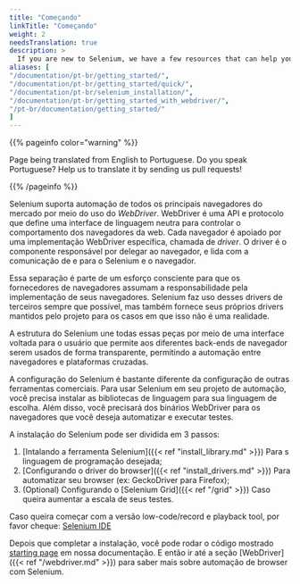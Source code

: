 ```yaml
---
title: "Começando"
linkTitle: "Começando"
weight: 2
needsTranslation: true
description: >
  If you are new to Selenium, we have a few resources that can help you get up to speed right away.
aliases: [
"/documentation/pt-br/getting_started/", 
"/documentation/pt-br/getting_started/quick/",
"/documentation/pt-br/selenium_installation/",
"/documentation/pt-br/getting_started_with_webdriver/",
"/pt-br/documentation/getting_started/"
]
---
```


{{% pageinfo color="warning" %}}
<p class="lead">
   <i class="fas fa-language display-4"></i> 
   Page being translated from 
   English to Portuguese. Do you speak Portuguese? Help us to translate
   it by sending us pull requests!
</p>
{{% /pageinfo %}}

Selenium suporta automação de todos os principais navegadores do mercado
por meio do uso do _WebDriver_.
WebDriver é uma API e protocolo que define uma interface de linguagem neutra
para controlar o comportamento dos navegadores da web.
Cada navegador é apoiado por uma implementação WebDriver específica, chamada de *driver*.
O driver é o componente responsável por delegar ao navegador,
e lida com a comunicação de e para o Selenium e o navegador.

Essa separação é parte de um esforço consciente para que os fornecedores de navegadores
assumam a responsabilidade pela implementação de seus navegadores.
Selenium faz uso desses drivers de terceiros sempre que possível,
mas também fornece seus próprios drivers mantidos pelo projeto
para os casos em que isso não é uma realidade.

A estrutura do Selenium une todas essas peças
por meio de uma interface voltada para o usuário que permite aos diferentes back-ends de navegador
serem usados de forma transparente,
permitindo a automação entre navegadores e plataformas cruzadas.

A configuração do Selenium é bastante diferente da configuração de outras ferramentas comerciais.
Para usar Selenium em seu projeto de automação, você precisa instalar as
bibliotecas de linguagem para sua linguagem de escolha. Além disso, você precisará dos
binários WebDriver para os navegadores que você deseja automatizar e executar testes.

A instalação do Selenium pode ser dividida em 3 passos:

1. [Intalando a ferramenta Selenium]({{< ref "install_library.md" >}}) Para s linguagem de programação desejada;
2. [Configurando o driver do browser]({{< ref "install_drivers.md" >}}) Para automatizar seu browser (ex: GeckoDriver para Firefox);
3. (Optional) Configurando o [Selenium Grid]({{< ref "/grid" >}}) Caso queira aumentar a escala de seus testes.

Caso queira começar com a versão low-code/record e playback tool, por favor cheque: 
[Selenium IDE](https://selenium.dev/selenium-ide)

Depois que completar a instalação, você pode rodar o código mostrado 
[starting page](/pt-br/documentation) em nossa documentação. E então ir até a seção 
[WebDriver]({{< ref "/webdriver.md" >}}) para saber mais sobre automação de browser com Selenium.

